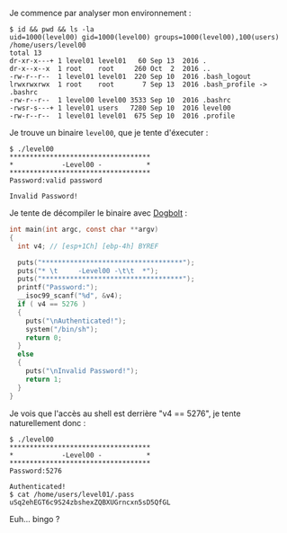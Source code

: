 Je commence par analyser mon environnement :

```
$ id && pwd && ls -la
uid=1000(level00) gid=1000(level00) groups=1000(level00),100(users)
/home/users/level00
total 13
dr-xr-x---+ 1 level01 level01   60 Sep 13  2016 .
dr-x--x--x  1 root    root     260 Oct  2  2016 ..
-rw-r--r--  1 level01 level01  220 Sep 10  2016 .bash_logout
lrwxrwxrwx  1 root    root       7 Sep 13  2016 .bash_profile -> .bashrc
-rw-r--r--  1 level00 level00 3533 Sep 10  2016 .bashrc
-rwsr-s---+ 1 level01 users   7280 Sep 10  2016 level00
-rw-r--r--  1 level01 level01  675 Sep 10  2016 .profile
```

Je trouve un binaire `level00`, que je tente d'éxecuter :

```
$ ./level00
***********************************
*            -Level00 -           *
***********************************
Password:valid password

Invalid Password!
```

Je tente de décompiler le binaire avec [Dogbolt](https://dogbolt.org/?id=d2ff384a-ea37-4370-9ae5-4814118e5725#Hex-Rays=118) :

```c
int main(int argc, const char **argv)
{
  int v4; // [esp+1Ch] [ebp-4h] BYREF

  puts("***********************************");
  puts("* \t     -Level00 -\t\t  *");
  puts("***********************************");
  printf("Password:");
  __isoc99_scanf("%d", &v4);
  if ( v4 == 5276 )
  {
    puts("\nAuthenticated!");
    system("/bin/sh");
    return 0;
  }
  else
  {
    puts("\nInvalid Password!");
    return 1;
  }
}
```

Je vois que l'accès au shell est derrière "v4 == 5276", je tente naturellement donc :

```
$ ./level00
***********************************
*            -Level00 -           *
***********************************
Password:5276

Authenticated!
$ cat /home/users/level01/.pass
uSq2ehEGT6c9S24zbshexZQBXUGrncxn5sD5QfGL
```

Euh... bingo ?